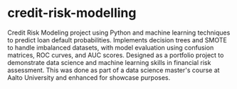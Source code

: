 # credit-risk-modelling
Credit Risk Modeling project using Python and machine learning techniques to predict loan default probabilities. Implements decision trees and SMOTE to handle imbalanced datasets, with model evaluation using confusion matrices, ROC curves, and AUC scores. Designed as a portfolio project to demonstrate data science and machine learning skills in financial risk assessment. This was done as part of a data science master's course at Aalto University and enhanced for showcase purposes. 
